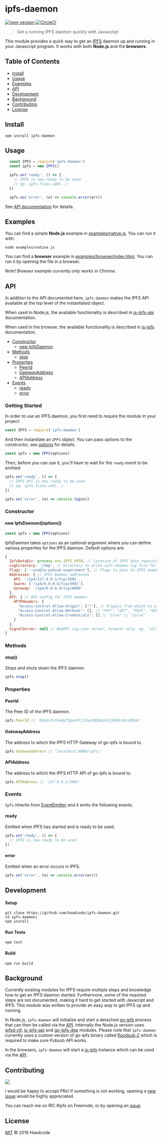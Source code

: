 # ipfs-daemon

[![npm version](https://badge.fury.io/js/ipfs-daemon.svg)](https://badge.fury.io/js/ipfs-daemon)
[![CircleCI](https://circleci.com/gh/haadcode/ipfs-daemon.svg?style=shield)](https://circleci.com/gh/haadcode/ipfs-daemon)

> Get a running IPFS daemon quickly with Javascript

This module provides a quick way to get an [IPFS](https://ipfs.io) daemon up and running in your Javascript program. It works with both **Node.js** and the **browsers**. 

## Table of Contents

- [Install](#install)
- [Usage](#usage)
- [Examples](#examples)
- [API](#api)
- [Development](#development)
- [Background](#background)
- [Contributing](#contributing)
- [License](#license)

## Install
```
npm install ipfs-daemon
```

## Usage

```javascript
  const IPFS = require('ipfs-daemon')
  const ipfs = new IPFS()

  ipfs.on('ready', () => {
    // IPFS is now ready to be used
    // eg. ipfs.files.add(..)
  })

  ipfs.on('error', (e) => console.error(err))
```

See [API documentation](#api) for details.

## Examples

You can find a simple **Node.js** example in [examples/native.js](https://github.com/haadcode/ipfs-daemon/blob/master/examples/native.js). You can run it with:

```
node examples/native.js
```

You can find a **browser** example in [examples/browser/index.html](https://github.com/haadcode/ipfs-daemon/blob/master/examples/browser/index.html). You can run it by opening the file in a browser. 

*Note! Browser example currently only works in Chrome.*

## API

In addition to the API documented here, `ipfs-daemon` makes the IPFS API available at the top level of the instantiated object. 

When used in Node.js, the available functionality is described in [js-ipfs-api](https://github.com/ipfs/js-ipfs-api#api) documentation. 

When used in the browser, the available functionality is described in [js-ipfs](https://github.com/ipfs/js-ipfs#api) documentation.

- [Constructor](#constructor)
  - [new IpfsDaemon](#new-ipfsdaemonoptions)
- [Methods](#methods)
  - [stop](#stop)
- [Properties](#properties)
  - [PeerId](#peerid)
  - [GatewayAddress](#gatewayaddress)
  - [APIAddress](#apiaddress)
- [Events](#events)
  - [ready](#ready)
  - [error](#error)

### Getting Started

In order to use an IPFS daemon, you first need to require the module in your project:

```javascript
const IPFS = require('ipfs-daemon')
```

And then instantiate an `IPFS` object. You can pass options to the constructor, see [options](#options) for details.

```javascript
const ipfs = new IPFS(options)
```

Then, before you can use it, you'll have to wait for the `ready` event to be emitted:

```javascript
ipfs.on('ready', () => {
  // IPFS API is now ready to be used
  // eg. ipfs.files.add(..)
})

ipfs.on('error', (e) => console.log(e))
```

### Constructor

#### new IpfsDaemon([options])

```javascript
const ipfs = new IPFS(options)
```

IpfsDaemon takes `options` as an *optional* argument where you can define various properties for the IPFS daemon. Default options are:

```javascript
{
  IpfsDataDir: process.env.IPFS_PATH, // Location of IPFS data repository
  LogDirectory: '/tmp', // Directory to write ipfs-daemon.log file for ipfs-daemon
  Flags: ['--enable-pubsub-experiment'], // Flags to pass to IPFS daemon
  Addresses: { // IPFS Daemon addresses
    API: '/ip4/127.0.0.1/tcp/5001',
    Swarm: ['/ip4/0.0.0.0/tcp/4001'],
    Gateway: '/ip4/0.0.0.0/tcp/8080'
  },
  API: { // API config for IPFS daemon
    HTTPHeaders: {
      "Access-Control-Allow-Origin": ['*'], // Origins from which to allow http requests
      "Access-Control-Allow-Methods": [], // "PUT", "GET", "POST", "DELETE", etc.
      "Access-Control-Allow-Credentials": [] // "true" || "false"
    } 
  },
  SignalServer: null // WebRTC sig-star server, browser only, eg. '127.0.0.1'
}
```

### Methods

#### stop()

Stops and shuts down the IPFS daemon

```javascript
ipfs.stop()
```

### Properties

#### PeerId

The Peer ID of the IPFS daemon.

```javascript
ipfs.PeerId // 'QmSUs7xtkm4yTZpashfjJZvptNZAAzahJjDbRcnGL43BzH'
```

#### GatewayAddress

The address to which the IPFS HTTP Gateway of go-ipfs is bound to.

```javascript
ipfs.GatewayAddress // 'localhost:8080/ipfs/'
```

#### APIAddress

The address to which the IPFS HTTP API of go-ipfs is bound to.

```javascript
ipfs.APIAddress // '127.0.0.1:5001'
```

### Events

`Ipfs` inherits from [EventEmitter](https://nodejs.org/api/events.html#events_class_eventemitter) and it emits the following events:

#### ready

Emitted when IPFS has started and is ready to be used.

```javascript
ipfs.on('ready', () => {
  // IPFS is now ready to be used
})
```

#### error

Emitted when an error occurs in IPFS.

```javascript
ipfs.on('error', (e) => console.error(err))
```

## Development

#### Setup
```
git clone https://github.com/haadcode/ipfs-daemon.git
cd ipfs-daemon/
npm install
```

#### Run Tests
```
npm test
```

#### Build
```
npm run build
```

## Background

Currently existing modules for IPFS require multiple steps and knowledge how to get an IPFS daemon started. Furthermore, some of the required steps are not documented, making it hard to get started with Javacript and IPFS. This module was written to provide an easy way to get IPFS up and running.

In Node.js, `ipfs-daemon` will initialize and start a detached [go-ipfs](https://github.com/ipfs/go-ipfs) process that can then be called via the [API](#api). Internally the Node.js version uses [ipfsd-ctl](https://github.com/ipfs/js-ipfsd-ctl), [js-ipfs-api](https://github.com/ipfs/js-ipfs-api) and [go-ipfs-dep](https://github.com/haadcode/go-ipfs-dep) modules. Please note that `ipfs-daemon` currently uses a custom version of go-ipfs binary called [floodsub-2](https://dist.ipfs.io/go-ipfs/floodsub-2) which is required to make sure Pubsub API works.

In the browsers, `ipfs-daemon` will start a [js-ipfs](https://github.com/ipfs/js-ipfs) instance which can be used via the [API](#api).

## Contributing

[![](https://img.shields.io/badge/freenode-%23ipfs-blue.svg?style=flat-square)](http://webchat.freenode.net/?channels=%23ipfs)

I would be happy to accept PRs! If something is not working, opening a [new issue](https://github.com/haadcode/ipfs-daemon/issues/new) would be highly appreciated.

You can reach me on IRC #ipfs on Freenode, or by opening an [issue](https://github.com/haadcode/ipfs-daemon/issues).

## License

[MIT](LICENSE) ©️ 2016 Haadcode
